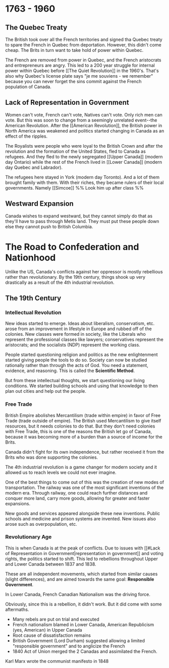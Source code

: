 # 1763 - 1960
## The Quebec Treaty
The British took over all the French territories and signed tha Quebec treaty to spare the French in Quebec from deportation. However, this didn't come cheap. The Brits in turn want to take hold of power within Quebec.

The French are removed from power in Quebec, and the French aristocrats and entrepreneurs are angry. This led to a 200 year struggle for internal power within Quebec before [[The Quiet Revolution]] in the 1960's. That's also why Quebec's license plate says "je me souviens - we remember" because you can never forget the sins commit against the French population of Canada.
## Lack of Representation in Government
Women can't vote, French can't vote, Natives can't vote. Only rich men can vote. But this was soon to change from a seemingly unrelated event--the American Revolution. After the [[American Revolution]], the British power in North America was weakened and politics started changing in Canada as an effect of the ripples.

The Royalists were people who were loyal to the British Crown and after the revolution and the formation of the United States, fled to Canada as refugees. And they fled to the newly segregated [[Upper Canada]] (modern day Ontario) while the rest of the French lived in [[Lower Canada]] (modern day Quebec and Labrador).

The refugees here stayed in York (modern day Toronto). And a lot of them brought family with them. With their riches, they became rulers of their local governments. Namely [[Simcoe]] %% Look him up after class %%
## Westward Expansion
Canada wishes to expand westward, but they cannot simply do that as they'll have to pass through Metis land. They must put these people down else they cannot push to British Columbia. 
# The Road to Confederation and Nationhood
Unlike the US, Canada's conflicts against her oppressor is mostly rebellious rather than revolutionary. By the 19th century, things shook up very drastically as a result of the 4th industrial revolution.
## The 19th Century
### Intellectual Revolution
New ideas started to emerge. Ideas about liberalism, conservatism, etc. arose from an improvement in lifestyle in Europe and rubbed off of the colonies. New classes were formed in society, like the Liberals who represent the professional classes like lawyers; conservatives represent the aristocrats; and the socialists (NDP) represent the working class.

People started questioning religion and politics as the new enlightenment started giving people the tools to do so. Society can now be studied rationally rather than through the acts of God. You need a statement, evidence, and reasoning. This is called the **Scientific Method**.

But from these intellectual thoughts, we start questioning our living conditions. We started building schools and using that knowledge to then plan out cities and help out the people.
### Free Trade
British Empire abolishes Mercantilism (trade within empire) in favor of Free Trade (trade outside of empire). The British used Mercantilism to give itself resources, but it needs colonies to do that. But they don't need colonies with Free Trade, this is one of the reasons the British let go of Canada, because it was becoming more of a burden than a source of income for the Brits.

Canada didn't fight for its own independence, but rather received it from the Brits who was done supporting the colonies.

The 4th industrial revolution is a game changer for modern society and it allowed us to reach levels we could not ever imagine. 

One of the best things to come out of this was the creation of new modes of transportation. The railway was one of the most significant inventions of the modern era. Through railway, one could reach further distances and conquer more land, carry more goods, allowing for greater and faster expansions.

New goods and services appeared alongside these new inventions. Public schools and medicine and prison systems are invented. New issues also arose such as overpopulation, etc.
### Revolutionary Age
This is when Canada is at the peak of conflicts. Due to issues with [[#Lack of Representation in Government|representation in government]] and voting rights, the politics started to shift. This led to rebellions throughout Upper and Lower Canada between 1837 and 1838. 

These are all independent movements, which started from similar causes (slight differences), and are aimed towards the same goal: **Responsible Government**.

In Lower Canada, French Canadian Nationalism was the driving force.

Obviously, since this is a rebellion, it didn't work. But it did come with some aftermaths.
- Many rebels are put on trial and executed
- French nationalism blamed in Lower Canada, American Republicism (yes, American) in Upper Canada
- Root cause of dissatisfaction remains
- British Government (Lord Durham) suggested allowing a limited "responsible government" and to anglicize the French
- 1840 Act of Union merged the 2 Canadas and assimilated the French.



Karl Marx wrote the communist manifesto in 1848